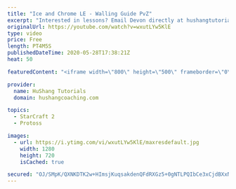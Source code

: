 ```yaml
---
title: "Ice and Chrome LE - Walling Guide PvZ"
excerpt: "Interested in lessons? Email Devon directly at hushangtutorials@outlook.com ------------------------------------------------------------------------------------------------------- Want to support HuShang Tutorials directly? Patreon is a website where you can contribute a monthly donation that will help"
originalUrl: https://youtube.com/watch?v=wxutLYw5KlE
type: video
price: Free
length: PT4M5S
publishedDateTime: 2020-05-28T17:38:21Z
heat: 50

featuredContent: "<iframe width=\"800\" height=\"500\" frameborder=\"0\" src=\"https://www.youtube.com/embed/wxutLYw5KlE\" allow=\"accelerometer; autoplay; encrypted-media; gyroscope; picture-in-picture\" allowfullscreen></iframe>"

provider:
  name: HuShang Tutorials
  domain: hushangcoaching.com

topics:
  - StarCraft 2
  - Protoss

images:
  - url: https://i.ytimg.com/vi/wxutLYw5KlE/maxresdefault.jpg
    width: 1280
    height: 720
    isCached: true

secured: "OJ/SMpK/QXNKDTK2w+HImsjKuqsakdenQFdRXGz5+0gNTLPQIbCe3xCjdBXxNLto4+c3u+FtlAiCfxrHGlyNh9XdNlbXBUbgi3CeglFL6rJfqR5kbYEjufmdp5YwzEpUR1C84zkJbvIB8pdwUf7AODjDv7vL7LMhdspLmBjmc9OjS3KIfUXLSoVMHLhtLno6ep87crucojTPUCPIwuSBnZTNgRuRqDWkxbI/PuZJ5+ks7eDTKqzseY6B9psutvOtxDv+C3XTnavVZyy8+gOy6lTVsiRS5qjwG49/fYEMSme3X4m4xEspFAAzy5QAgtErw95p3Qh4FPPw/J9Vfw3ft6Qt5zR14Wy/G/iS/1cEEw9NdnCRpfWd7K3cMrNuFa7kZtTVBkOdyqy+gc9dfrY6S2djpmQfJZIU+TYuwrRVZk4=;pDKNFoxCi9hsn2dIP16YpA=="
---
```


